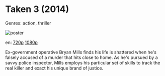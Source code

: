 # Taken 3 (2014)

Genres: action, thriller

![poster](http://image.tmdb.org/t/p/w500/c2SSjUVYawDUnQ92bmTqsZsPEiB.jpg)

en:
  [720p](magnet:?xt=urn:btih:8AB05F86CA0390FA77C6E1DD03F96926CDC2D904&tr=udp://glotorrents.pw:6969/announce&tr=udp://tracker.opentrackr.org:1337/announce&tr=udp://torrent.gresille.org:80/announce&tr=udp://tracker.openbittorrent.com:80&tr=udp://tracker.coppersurfer.tk:6969&tr=udp://tracker.leechers-paradise.org:6969&tr=udp://p4p.arenabg.ch:1337&tr=udp://tracker.internetwarriors.net:1337)
  [1080p](magnet:?xt=urn:btih:4F77DED985802AE75972A97B4B82171075DC4623&tr=udp://glotorrents.pw:6969/announce&tr=udp://tracker.opentrackr.org:1337/announce&tr=udp://torrent.gresille.org:80/announce&tr=udp://tracker.openbittorrent.com:80&tr=udp://tracker.coppersurfer.tk:6969&tr=udp://tracker.leechers-paradise.org:6969&tr=udp://p4p.arenabg.ch:1337&tr=udp://tracker.internetwarriors.net:1337)
  


Ex-government operative Bryan Mills finds his life is shattered when he's falsely accused of a murder that hits close to home. As he's pursued by a savvy police inspector, Mills employs his particular set of skills to track the real killer and exact his unique brand of justice.